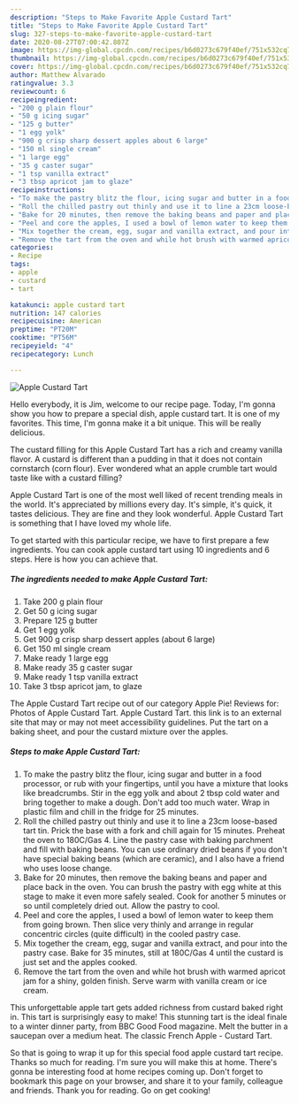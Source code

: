 ```yaml
---
description: "Steps to Make Favorite Apple Custard Tart"
title: "Steps to Make Favorite Apple Custard Tart"
slug: 327-steps-to-make-favorite-apple-custard-tart
date: 2020-08-27T07:00:42.807Z
image: https://img-global.cpcdn.com/recipes/b6d0273c679f40ef/751x532cq70/apple-custard-tart-recipe-main-photo.jpg
thumbnail: https://img-global.cpcdn.com/recipes/b6d0273c679f40ef/751x532cq70/apple-custard-tart-recipe-main-photo.jpg
cover: https://img-global.cpcdn.com/recipes/b6d0273c679f40ef/751x532cq70/apple-custard-tart-recipe-main-photo.jpg
author: Matthew Alvarado
ratingvalue: 3.3
reviewcount: 6
recipeingredient:
- "200 g plain flour"
- "50 g icing sugar"
- "125 g butter"
- "1 egg yolk"
- "900 g crisp sharp dessert apples about 6 large"
- "150 ml single cream"
- "1 large egg"
- "35 g caster sugar"
- "1 tsp vanilla extract"
- "3 tbsp apricot jam to glaze"
recipeinstructions:
- "To make the pastry blitz the flour, icing sugar and butter in a food processor, or rub with your fingertips, until you have a mixture that looks like breadcrumbs. Stir in the egg yolk and about 2 tbsp cold water and bring together to make a dough. Don&#39;t add too much water. Wrap in plastic film and chill in the fridge for 25 minutes."
- "Roll the chilled pastry out thinly and use it to line a 23cm loose-based tart tin. Prick the base with a fork and chill again for 15 minutes. Preheat the oven to 180C/Gas 4. Line the pastry case with baking parchment and fill with baking beans. You can  use ordinary dried beans if you don&#39;t have special baking beans (which are ceramic), and I also have a friend who uses loose change."
- "Bake for 20 minutes, then remove the baking beans and paper and place back in the oven. You can brush the pastry with egg white at this stage to make it even more safely sealed. Cook for another 5 minutes or so until completely dried out. Allow the pastry to cool."
- "Peel and core the apples, I used a bowl of lemon water to keep them from going brown. Then slice very thinly and arrange in regular concentric circles (quite difficult) in the cooled pastry case."
- "Mix together the cream, egg, sugar and vanilla extract, and pour into the pastry case. Bake for 35 minutes, still at 180C/Gas 4 until the custard is just set and the apples cooked."
- "Remove the tart from the oven and while hot brush with warmed apricot jam for a shiny, golden finish. Serve warm with vanilla cream or ice cream."
categories:
- Recipe
tags:
- apple
- custard
- tart

katakunci: apple custard tart 
nutrition: 147 calories
recipecuisine: American
preptime: "PT20M"
cooktime: "PT56M"
recipeyield: "4"
recipecategory: Lunch

---
```



![Apple Custard Tart](https://img-global.cpcdn.com/recipes/b6d0273c679f40ef/751x532cq70/apple-custard-tart-recipe-main-photo.jpg)

Hello everybody, it is Jim, welcome to our recipe page. Today, I'm gonna show you how to prepare a special dish, apple custard tart. It is one of my favorites. This time, I'm gonna make it a bit unique. This will be really delicious.

The custard filling for this Apple Custard Tart has a rich and creamy vanilla flavor. A custard is different than a pudding in that it does not contain cornstarch (corn flour). Ever wondered what an apple crumble tart would taste like with a custard filling?

Apple Custard Tart is one of the most well liked of recent trending meals in the world. It's appreciated by millions every day. It's simple, it's quick, it tastes delicious. They are fine and they look wonderful. Apple Custard Tart is something that I have loved my whole life.


To get started with this particular recipe, we have to first prepare a few ingredients. You can cook apple custard tart using 10 ingredients and 6 steps. Here is how you can achieve that.

##### The ingredients needed to make Apple Custard Tart:

1. Take 200 g plain flour
1. Get 50 g icing sugar
1. Prepare 125 g butter
1. Get 1 egg yolk
1. Get 900 g crisp sharp dessert apples (about 6 large)
1. Get 150 ml single cream
1. Make ready 1 large egg
1. Make ready 35 g caster sugar
1. Make ready 1 tsp vanilla extract
1. Take 3 tbsp apricot jam, to glaze


The Apple Custard Tart recipe out of our category Apple Pie! Reviews for: Photos of Apple Custard Tart. Apple Custard Tart. this link is to an external site that may or may not meet accessibility guidelines. Put the tart on a baking sheet, and pour the custard mixture over the apples. 

##### Steps to make Apple Custard Tart:

1. To make the pastry blitz the flour, icing sugar and butter in a food processor, or rub with your fingertips, until you have a mixture that looks like breadcrumbs. Stir in the egg yolk and about 2 tbsp cold water and bring together to make a dough. Don&#39;t add too much water. Wrap in plastic film and chill in the fridge for 25 minutes.
1. Roll the chilled pastry out thinly and use it to line a 23cm loose-based tart tin. Prick the base with a fork and chill again for 15 minutes. Preheat the oven to 180C/Gas 4. Line the pastry case with baking parchment and fill with baking beans. You can  use ordinary dried beans if you don&#39;t have special baking beans (which are ceramic), and I also have a friend who uses loose change.
1. Bake for 20 minutes, then remove the baking beans and paper and place back in the oven. You can brush the pastry with egg white at this stage to make it even more safely sealed. Cook for another 5 minutes or so until completely dried out. Allow the pastry to cool.
1. Peel and core the apples, I used a bowl of lemon water to keep them from going brown. Then slice very thinly and arrange in regular concentric circles (quite difficult) in the cooled pastry case.
1. Mix together the cream, egg, sugar and vanilla extract, and pour into the pastry case. Bake for 35 minutes, still at 180C/Gas 4 until the custard is just set and the apples cooked.
1. Remove the tart from the oven and while hot brush with warmed apricot jam for a shiny, golden finish. Serve warm with vanilla cream or ice cream.


This unforgettable apple tart gets added richness from custard baked right in. This tart is surprisingly easy to make! This stunning tart is the ideal finale to a winter dinner party, from BBC Good Food magazine. Melt the butter in a saucepan over a medium heat. The classic French Apple - Custard Tart. 

So that is going to wrap it up for this special food apple custard tart recipe. Thanks so much for reading. I'm sure you will make this at home. There's gonna be interesting food at home recipes coming up. Don't forget to bookmark this page on your browser, and share it to your family, colleague and friends. Thank you for reading. Go on get cooking!
